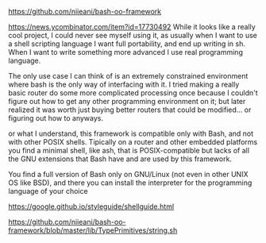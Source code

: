 https://github.com/niieani/bash-oo-framework


https://news.ycombinator.com/item?id=17730492
While it looks like a really cool project, I could never see myself using it, as usually when I want to use a shell scripting language I want full portability, and end up writing in sh. When I want to write something more advanced I use real programming language.

The only use case I can think of is an extremely constrained environment where bash is the only way of interfacing with it. I tried making a really basic router do some more complicated processing once because I couldn't figure out how to get any other programming environment on it; but later realized it was worth just buying better routers that could be modified... or figuring out how to anyways.


or what I understand, this framework is compatible only with Bash, and not with other POSIX shells. Tipically on a router and other embedded platforms you find a minimal shell, like ash, that is POSIX-compatible but lacks of all the GNU extensions that Bash have and are used by this framework.

You find a full version of Bash only on GNU/Linux (not even in other UNIX OS like BSD), and there you can install the interpreter for the programming language of your choice


https://google.github.io/styleguide/shellguide.html


https://github.com/niieani/bash-oo-framework/blob/master/lib/TypePrimitives/string.sh